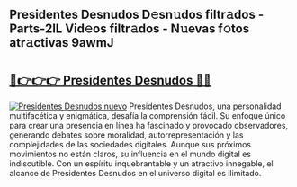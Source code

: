 ## Presidentes Desnudos D𝚎sn𝚞dos filtr𝚊dos - Parts-2lL Vid𝚎os filtr𝚊dos - N𝚞evas f𝚘tos atr𝚊ctivas 9awmJ

# <h2><a href="http://mb6qro.tromn.icu/?c=Presidentes+Desnudos">🔗👉👉👉 Presidentes Desnudos 🔗🔗</a></h2>

[![Presidentes Desnudos nuevo](https://i.imgur.com/pEAQMta.gif)](http://mb6qro.tromn.icu/?c=Presidentes+Desnudos)
Presidentes Desnudos, una personalidad multifacética y enigmática, desafía la comprensión fácil. Su enfoque único para crear una presencia en línea ha fascinado y provocado observadores, generando debates sobre moralidad, autorrepresentación y las complejidades de las sociedades digitales. Aunque sus próximos movimientos no están claros, su influencia en el mundo digital es indiscutible. Con un espíritu inquebrantable y un atractivo innegable, el alcance de Presidentes Desnudos en el universo digital es ilimitado.
